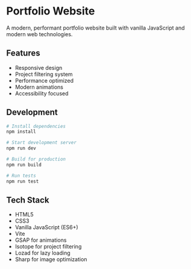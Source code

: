 # Portfolio Website

A modern, performant portfolio website built with vanilla JavaScript and modern web technologies.

## Features

- Responsive design
- Project filtering system
- Performance optimized
- Modern animations
- Accessibility focused

## Development

```bash
# Install dependencies
npm install

# Start development server
npm run dev

# Build for production
npm run build

# Run tests
npm run test
```

## Tech Stack

- HTML5
- CSS3
- Vanilla JavaScript (ES6+)
- Vite
- GSAP for animations
- Isotope for project filtering
- Lozad for lazy loading
- Sharp for image optimization 